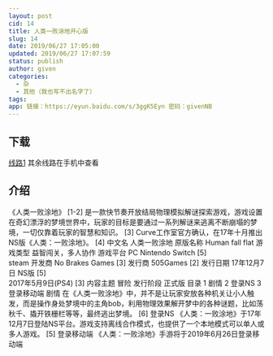 ```yaml
---
layout: post
cid: 14
title: 人类一败涂地开心版
slug: 14
date: 2019/06/27 17:05:00
updated: 2019/06/27 17:07:59
status: publish
author: given
categories: 
  - 杂
  - 其他（我也写不出名字了）
tags: 
app: 链接：https://eyun.baidu.com/s/3ggK5Eyn 密码：givenNB
---
```



## 下载 ##

[线路1][1]
其余线路在手机中查看
## 介绍 ##


《人类一败涂地》 [1-2]  是一款快节奏开放结局物理模拟解谜探索游戏，游戏设置在奇幻漂浮的梦境世界中，玩家的目标是要通过一系列解谜来逃离不断崩塌的梦境，一切仅靠着玩家的智慧和知识。 [3]  Curve工作室官方确认，在17年十月推出NS版《人类：一败涂地》。 [4] 
中文名 人类一败涂地 原版名称 Human fall flat 游戏类型 益智闯关，多人协作 游戏平台 PC 
Nintendo Switch [5]  
steam 开发商 No Brakes Games [3]  发行商 505Games [2]  发行日期 17年12月7日 NS版 [5]  
2017年5月9日(PS4) [3]  内容主题 冒险 发行阶段 正式版
目录
1 剧情
2 登录NS
3 登录移动端
剧情
在《人类一败涂地》中，并不是让玩家安放各种机关让小人触发，而是操作身处梦境中的主角bob，利用物理效果解开梦中的各种谜题，比如荡秋千、撬开铁栅栏等等，最终逃出梦境。 [6] 
登录NS
《人类：一败涂地》于17年12月7日登陆NS平台。游戏支持离线合作模式，也提供了一个本地模式可以单人或多人游戏。 [5] 
登录移动端
《人类：一败涂地》手游将于2019年6月26日登录移动端 


  [1]: http://givenbackup.yes1.cn/Human.Fall.Flat.Holiday.rar